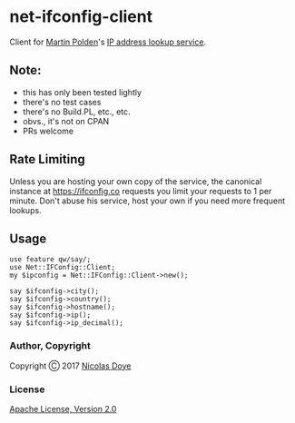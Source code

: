 # net-ifconfig-client
Client for [Martin Polden](https://github.com/mpolden)'s [IP address lookup service](https://ifconfig.co).

## Note:

* this has only been tested lightly
* there's no test cases
* there's no Build.PL, etc., etc.
* obvs., it's not on CPAN
* PRs welcome

## Rate Limiting

Unless you are hosting your own copy of the service, the canonical instance at https://ifconfig.co requests you limit your requests to 1 per minute. Don't abuse his service, host your own if you need more frequent lookups.

## Usage

```
use feature qw/say/;
use Net::IFConfig::Client;
my $ipconfig = Net::IFConfig::Client->new();

say $ifconfig->city();
say $ifconfig->country();
say $ifconfig->hostname();
say $ifconfig->ip();
say $ifconfig->ip_decimal();
```

### Author, Copyright

Copyright &#x24B8; 2017 [Nicolas Doye](https://worldofnic.org)

### License

[Apache License, Version 2.0](https://opensource.org/licenses/Apache-2.0)
